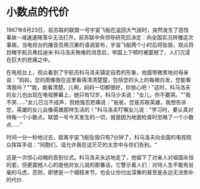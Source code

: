 # 小数点的代价

1967年8月23日，前苏联的联盟一号宇宙飞船在返回大气层时，突然发生了恶性事故--减速速降落伞无法打开。前苏联中央领导研究后决定：向全国实况转播这次事故。当电视台的播音员用沉重的语调宣布，宇宙飞船两个小时后将坠毁，观众将目睹宇航员弗拉迪米·科马洛夫殉难的消息后，举国上下顿时被震撼了，人们沉浸在巨大的悲痛之中。 

在电视台上，观众看到了宇航员科马洛夫镇定自若的形象，他面带微笑地对母亲说："妈妈，您的图像我在这里看得清清楚楚，包括您的头上的每根白发，您能看清我吗？""能，能看清楚。儿啊，妈妈一切都很好，你放心吧！"这时，科马洛夫的女儿也出现在电视屏幕上，她只有12岁。科马少夫说："女儿，你不要哭。""我不哭……"女儿已泣不成声，但她强忍悲痛说："爸爸，您是苏联英雄，我想告诉您，英雄的女儿会像英雄那样生活的！"科马洛夫叮嘱女儿说："学习时，要认真对待每一个小数点。联盟一号今天发生的一切，就是因为地面检查时忽略了一个小数点……" 

时间一分一秒地过去，距离宇宙飞船坠毁只有7分钟了，科马洛夫向全国的电视观众挥挥手说："同胞们，请允许我在这茫茫的太空中与你们告别。" 

这是一次惊心动魄的告别仪式。科马洛夫永远地走了，他留下了对亲人对祖国永恒的爱。但更震撼人心的是他对女儿说的那番话。它警示着人们：对待人生不能有丝毫的马虎，否则，即使是一个细枝末节，也会让你付出深重的甚至是永远无法弥补的代价.
 